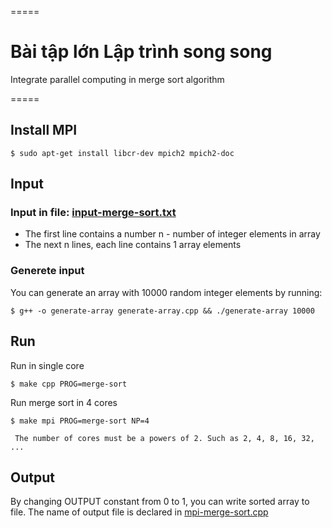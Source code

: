 =====
# Bài tập lớn Lập trình song song

Integrate parallel computing in merge sort algorithm

=====

## Install MPI
	$ sudo apt-get install libcr-dev mpich2 mpich2-doc


## Input

### Input in file: [input-merge-sort.txt](https://github.com/ngocdon0127/it4030/blob/master/input-merge-sort.txt)
- The first line contains a number n - number of integer elements in array
- The next n lines, each line contains 1 array elements


### Generete input
You can generate an array with 10000 random integer elements by running:

	$ g++ -o generate-array generate-array.cpp && ./generate-array 10000


## Run
Run in single core

    $ make cpp PROG=merge-sort
Run merge sort in 4 cores

    $ make mpi PROG=merge-sort NP=4

`` The number of cores must be a powers of 2. Such as 2, 4, 8, 16, 32, ...``

## Output
By changing OUTPUT constant from 0 to 1, you can write sorted array to file.
The name of output file is declared in [mpi-merge-sort.cpp](https://github.com/ngocdon0127/it4030/blob/master/mpi-merge-sort.cpp#L16)
